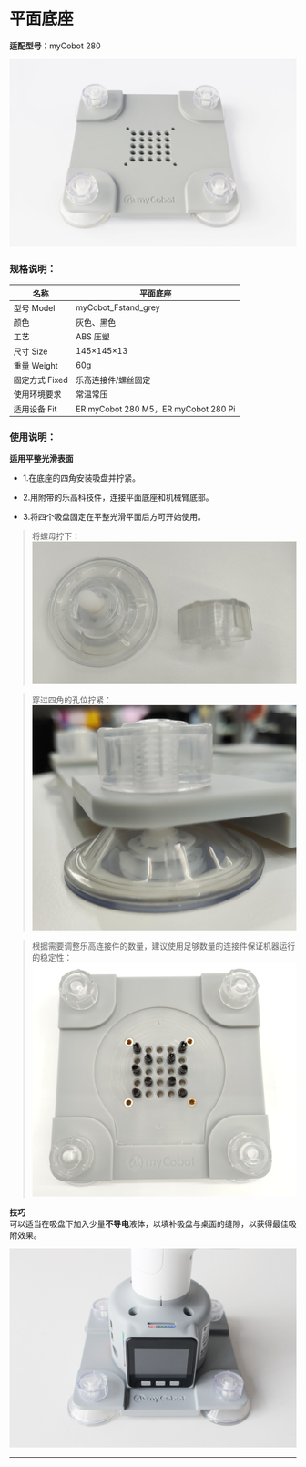 # 平面底座

**适配型号**：myCobot 280

![图12](../../resource\4-SupportAndService\Accessories\base1/stand_f_1.jpg)

### 规格说明：

| 名称           | 平面底座                             |
| -------------- | ------------------------------------ |
| 型号 Model     | myCobot_Fstand_grey                  |
| 颜色           | 灰色、黑色                           |
| 工艺           | ABS 压塑                             |
| 尺寸 Size      | 145×145×13                           |
| 重量 Weight    | 60g                                  |
| 固定方式 Fixed | 乐高连接件/螺丝固定                  |
| 使用环境要求   | 常温常压                             |
| 适用设备 Fit   | ER myCobot 280 M5，ER myCobot 280 Pi |

### 使用说明：

**适用平整光滑表面** <br>

- 1.在底座的四角安装吸盘并拧紧。

- 2.用附带的乐高科技件，连接平面底座和机械臂底部。

- 3.将四个吸盘固定在平整光滑平面后方可开始使用。

> 将螺母拧下：
> ![alt text](../../resource\4-SupportAndService\Accessories\base1/SuctionInstallation.jpg)

> 穿过四角的孔位拧紧：
> ![alt text](../../resource\4-SupportAndService\Accessories\base1/SuctionInstallation2.jpg)

> 根据需要调整乐高连接件的数量，建议使用足够数量的连接件保证机器运行的稳定性：
> ![alt text](../../resource\4-SupportAndService\Accessories\base1/SuctionInstallation3.jpg)

**技巧** <br>
可以适当在吸盘下加入少量**不导电**液体，以填补吸盘与桌面的缝隙，以获得最佳吸附效果。

![图12](../../resource\4-SupportAndService\Accessories\base1/SuctionInstallation4.jpg)

---

